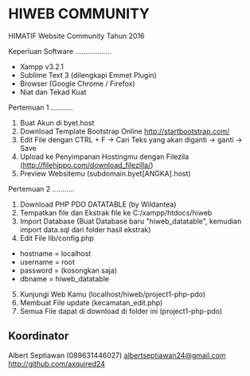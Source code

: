# HIWEB COMMUNITY
HIMATIF Website Community
Tahun 2016

Keperluan Software
..................
* Xampp v3.2.1
* Sublime Text 3 (dilengkapi Emmet Plugin)
* Browser (Google Chrome / Firefox)
* Niat dan Tekad Kuat

Pertemuan 1
...........
1. Buat Akun di byet.host
2. Download Template Bootstrap Online http://startbootstrap.com/
3. Edit File dengan CTRL + F -> Cari Teks yang akan diganti -> ganti -> Save
4. Upload ke Penyimpanan Hostingmu dengan Filezila (http://filehippo.com/download_filezilla/)
5. Preview Websitemu (subdomain.byet[ANGKA].host)

Pertemuan 2
...........
1. Download PHP PDO DATATABLE (by Wildantea)
2. Tempatkan file dan Ekstrak file ke C:/xampp/htdocs/hiweb
3. Import Database (Buat Database baru "hiweb_datatable", kemudian import data.sql dari folder hasil ekstrak)
4. Edit File lib/config.php
 * hostname = localhost
 * username = root
 * password = (kosongkan saja)
 * dbname   = hiweb_datatable
5. Kunjungi Web Kamu (localhost/hiweb/project1-php-pdo)
6. Membuat File update (kecamatan_edit.php)
7. Semua File dapat di download di folder ini (project1-php-pdo)


Koordinator
-----------
Albert Septiawan (089631446027)
albertseptiawan24@gmail.com
http://github.com/axquired24
